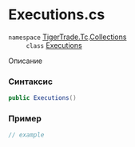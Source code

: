 
# Executions.cs
`namespace` [TigerTrade.Tc](../../../../TigerTrade.Tc.md).[Collections](../../../../TigerTrade.Tc/Collections.md)  
&nbsp;&nbsp;&nbsp;&nbsp;&nbsp;&nbsp;&nbsp;&nbsp;&nbsp;`class` [Executions](../../Executions.cs.md)

Описание

### Синтаксис
```csharp
public Executions()
```


### Пример  
```csharp
// example
```
                    
                    